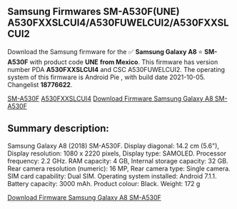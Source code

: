 <h2>Samsung Firmwares SM-A530F(UNE) A530FXXSLCUI4/A530FUWELCUI2/A530FXXSLCUI2</h2>
Download the Samsung firmware for the ✅ <strong>Samsung Galaxy A8 </strong> ⭐ <strong>SM-A530F</strong> with product code <strong>UNE</strong> <strong> from Mexico</strong>. This firmware has version number PDA <strong>A530FXXSLCUI4</strong> and CSC A530FUWELCUI2. The operating system of this firmware is Android Pie , with build date 2021-10-05. Changelist <strong>18776622</strong>.


[SM-A530F](https://samfirm.shop/samsung/model/SM-A530F)
[A530FXXSLCUI4](https://samfirm.shop/samsung/pda/A530FXXSLCUI4)
[Download Firmware Samsung Galaxy A8 SM-A530F](https://samfirm.shop/samsung/firmware/462461)
<h2>Summary description:</h2>
<p>Samsung Galaxy A8 (2018) SM-A530F. Display diagonal: 14.2 cm (5.6"), Display resolution: 1080 x 2220 pixels, Display type: SAMOLED. Processor frequency: 2.2 GHz. RAM capacity: 4 GB, Internal storage capacity: 32 GB. Rear camera resolution (numeric): 16 MP, Rear camera type: Single camera. SIM card capability: Dual SIM. Operating system installed: Android 7.1.1. Battery capacity: 3000 mAh. Product colour: Black. Weight: 172 g</p>


[Download Firmware Samsung Galaxy A8 SM-A530F](https://samfirm.shop/samsung/firmware/462461)
